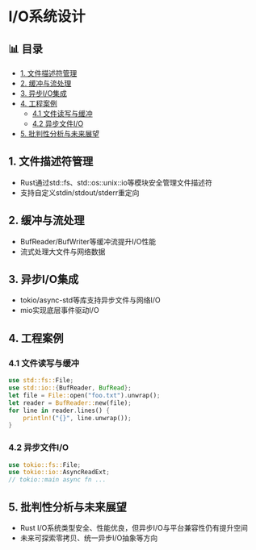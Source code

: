 ﻿# I/O系统设计


## 📊 目录

- [1. 文件描述符管理](#1-文件描述符管理)
- [2. 缓冲与流处理](#2-缓冲与流处理)
- [3. 异步I/O集成](#3-异步io集成)
- [4. 工程案例](#4-工程案例)
  - [4.1 文件读写与缓冲](#41-文件读写与缓冲)
  - [4.2 异步文件I/O](#42-异步文件io)
- [5. 批判性分析与未来展望](#5-批判性分析与未来展望)


## 1. 文件描述符管理

- Rust通过std::fs、std::os::unix::io等模块安全管理文件描述符
- 支持自定义stdin/stdout/stderr重定向

## 2. 缓冲与流处理

- BufReader/BufWriter等缓冲流提升I/O性能
- 流式处理大文件与网络数据

## 3. 异步I/O集成

- tokio/async-std等库支持异步文件与网络I/O
- mio实现底层事件驱动I/O

## 4. 工程案例

### 4.1 文件读写与缓冲

```rust
use std::fs::File;
use std::io::{BufReader, BufRead};
let file = File::open("foo.txt").unwrap();
let reader = BufReader::new(file);
for line in reader.lines() {
    println!("{}", line.unwrap());
}
```

### 4.2 异步文件I/O

```rust
use tokio::fs::File;
use tokio::io::AsyncReadExt;
// tokio::main async fn ...
```

## 5. 批判性分析与未来展望

- Rust I/O系统类型安全、性能优良，但异步I/O与平台兼容性仍有提升空间
- 未来可探索零拷贝、统一异步I/O抽象等方向
